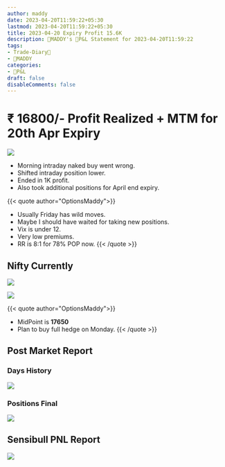 ```yaml
---
author: maddy
date: 2023-04-20T11:59:22+05:30
lastmod: 2023-04-20T11:59:22+05:30
title: 2023-04-20 Expiry Profit 15.6K
description: 🧔MADDY's 💸P&L Statement for 2023-04-20T11:59:22 
tags:
- Trade-Diary📗
- 🧔MADDY
categories: 
- 💸P&L
draft: false
disableComments: false
---
```

# ₹ 16800/- Profit Realized + MTM for 20th Apr Expiry

![](https://i.imgur.com/2TdZChg.png)

- Morning intraday naked buy went wrong. 
- Shifted intraday position lower.
- Ended in 1K profit.
- Also took additional positions for April end expiry.

{{< quote author="OptionsMaddy">}}
- Usually Friday has wild moves. 
- Maybe I should have waited for taking new positions.
- Vix is under 12.
- Very low premiums.
- RR is 8:1 for 78% POP now.
{{< /quote >}}

## Nifty Currently

![](https://i.imgur.com/np2SJ8D.png)

![](https://i.imgur.com/ZcmkQ8S.png)

{{< quote author="OptionsMaddy">}}
- MidPoint is **17650**
- Plan to buy full hedge on Monday.
{{< /quote >}}

## Post Market Report

### Days History

![](https://i.imgur.com/k9jOGRD.png)

### Positions Final

![](https://i.imgur.com/lEL1EAA.png)

## Sensibull PNL Report

![](https://i.imgur.com/3vhh94U.png)

